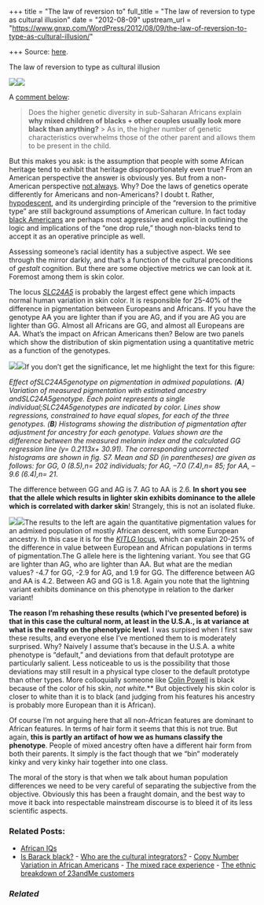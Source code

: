 +++
title = "The law of reversion to"
full_title = "The law of reversion to type as cultural illusion"
date = "2012-08-09"
upstream_url = "https://www.gnxp.com/WordPress/2012/08/09/the-law-of-reversion-to-type-as-cultural-illusion/"

+++
Source: [here](https://www.gnxp.com/WordPress/2012/08/09/the-law-of-reversion-to-type-as-cultural-illusion/).

The law of reversion to type as cultural illusion

[![](https://i0.wp.com/blogs.discovermagazine.com/gnxp/files/2012/08/looks.jpg?resize=485%2C226)![](https://i0.wp.com/blogs.discovermagazine.com/gnxp/files/2012/08/looks.jpg?resize=485%2C226)](https://i0.wp.com/blogs.discovermagazine.com/gnxp/files/2012/08/looks.jpg)

A [comment below](http://blogs.discovermagazine.com/gnxp/2012/08/open-thread-882012/#comment-148735):

> Does the higher genetic diversity in sub-Saharan Africans explain **why mixed children of blacks + other couples usually look more black than anything?** >
> As in, the higher number of genetic characteristics overwhelms those of the other parent and allows them to be present in the child.

But this makes you ask: is the assumption that people with some African heritage tend to exhibit that heritage disproportionately even true? From an American perspective the answer is obviously yes. But from a non-American perspective [not always](http://scienceblogs.com/gnxp/2007/11/26/mixedrace-but-homogeneous-appe/). Why? Doe the laws of genetics operate differently for Americans and non-Americans? I doubt t. Rather, [hypodescent](https://en.wikipedia.org/wiki/Hypodescent), and its undergirding principle of the “reversion to the primitive type” are still background assumptions of American culture. In fact today [black Americans](http://abcnews.go.com/Health/halle-berry-cites-drop-rule-daughter-black-white/story?id=12869789) are perhaps most aggressive and explicit in outlining the logic and implications of the “one drop rule,” though non-blacks tend to accept it as an operative principle as well.

Assessing someone’s racial identity has a subjective aspect. We see through the mirror darkly, and that’s a function of the cultural preconditions of *gestalt* cognition. But there are some objective metrics we can look at it. Foremost among them is skin color.

The locus *[SLC24A5](http://www.sciencemag.org/content/310/5755/1782.full)* is probably the largest effect gene which impacts normal human variation in skin color. It is responsible for 25-40% of the difference in pigmentation between Europeans and Africans. If you have the genotype AA you are lighter than if you are AG, and if you are AG you are lighter than GG. Almost all Africans are GG, and almost all Europeans are AA. What’s the impact on African Americans then? Below are two panels which show the distribution of skin pigmentation using a quantitative metric as a function of the genotypes.

[![](https://i0.wp.com/blogs.discovermagazine.com/gnxp/files/2012/08/F6.large_.jpg?resize=600%2C341)![](https://i0.wp.com/blogs.discovermagazine.com/gnxp/files/2012/08/F6.large_.jpg?resize=600%2C341)](https://i0.wp.com/blogs.discovermagazine.com/gnxp/files/2012/08/F6.large_.jpg)If you don’t get the significance, let me highlight the text for this figure:

*Effect ofSLC24A5genotype on pigmentation in admixed populations. (**A**) Variation of measured pigmentation with estimated ancestry andSLC24A5genotype. Each point represents a single individual;SLC24A5genotypes are indicated by color. Lines show regressions, constrained to have equal slopes, for each of the three genotypes. (**B**) Histograms showing the distribution of pigmentation after adjustment for ancestry for each genotype. Values shown are the difference between the measured melanin index and the calculated GG regression line (y= 0.2113x+ 30.91). The corresponding uncorrected histograms are shown in fig. S7. Mean and SD (in parentheses) are given as follows: for GG, 0 (8.5),n= 202 individuals; for AG, –7.0 (7.4),n= 85; for AA, –9.6 (6.4),n= 21.*

The difference between GG and AG is 7. AG to AA is 2.6. **In short you see that the allele which results in lighter skin exhibits dominance to the allele which is correlated with darker skin**! Strangely, this is not an isolated fluke.

[![](https://i0.wp.com/blogs.discovermagazine.com/gnxp/files/2012/08/kitlg-173x300.jpg?resize=173%2C300)![](https://i0.wp.com/blogs.discovermagazine.com/gnxp/files/2012/08/kitlg-173x300.jpg?resize=173%2C300)](https://i0.wp.com/blogs.discovermagazine.com/gnxp/files/2012/08/kitlg.jpg)The results to the left are again the quantitative pigmentation values for an admixed population of mostly African descent, with some European ancestry. In this case it is for the [*KITLG* locus](http://www.sciencedirect.com/science/article/pii/S0092867407014183), which can explain 20-25% of the difference in value between European and African populations in terms of pigmentation.The G allele here is the lightening variant. You see that GG are lighter than AG, who are lighter than AA. But what are the median values? -4.7 for GG, -2.9 for AG, and 1.9 for GG. The difference between AG and AA is 4.2. Between AG and GG is 1.8. Again you note that the lightning variant exhibits dominance on this phenotype in relation to the darker variant!

**The reason I’m rehashing these results (which I’ve presented before) is that in this case the cultural norm, at least in the U.S.A., is at variance at what is the reality on the phenotypic level**. I was surpised when I first saw these results, and everyone else I’ve mentioned them to is moderately surprised. Why? Naively I assume that’s because in the U.S.A. a white phenotype is “default,” and deviations from that default prototype are particularly salient. Less noticeable to us is the possibility that those deviations may still result in a physical type closer to the default prototype than other types. More colloquially someone like [Colin Powell](https://en.wikipedia.org/wiki/File:Powell.JPEG) is black because of the color of his skin, **not white*.*** But objectively his skin color is closer to white than it is to black (and judging from his features his ancestry is probably more European than it is African).

Of course I’m not arguing here that all non-African features are dominant to African features. In terms of hair form it seems that this is not true. But again, **this is partly an artifact of how we as humans classify the phenotype**. People of mixed ancestry often have a different hair form from both their parents. It simply is the fact though that we “bin” moderately kinky and very kinky hair together into one class.

The moral of the story is that when we talk about human population differences we need to be very careful of separating the subjective from the objective. Obviously this has been a fraught domain, and the best way to move it back into respectable mainstream discourse is to bleed it of its less scientific aspects.



### Related Posts:

- [African IQs](https://www.gnxp.com/WordPress/2007/03/07/african-iqs/)
- [Is Barack
  black?](https://www.gnxp.com/WordPress/2007/02/12/is-barack-black/) - [Who are the cultural
  integrators?](https://www.gnxp.com/WordPress/2009/06/02/who-are-the-cultural-integrators/) - [Copy Number Variation in African
  Americans](https://www.gnxp.com/WordPress/2009/03/30/copy-number-variation-in-african-americans/) - [The mixed race
  experience](https://www.gnxp.com/WordPress/2006/12/13/the-mixed-race-experience/) - [The ethnic breakdown of 23andMe
  customers](https://www.gnxp.com/WordPress/2011/06/13/the-ethnic-breakdown-of-23andme-customers/)

### *Related*

[](https://www.addtoany.com/add_to/facebook?linkurl=https%3A%2F%2Fwww.gnxp.com%2FWordPress%2F2012%2F08%2F09%2Fthe-law-of-reversion-to-type-as-cultural-illusion%2F&linkname=The%20law%20of%20reversion%20to%20type%20as%20cultural%20illusion "Facebook")[](https://www.addtoany.com/add_to/twitter?linkurl=https%3A%2F%2Fwww.gnxp.com%2FWordPress%2F2012%2F08%2F09%2Fthe-law-of-reversion-to-type-as-cultural-illusion%2F&linkname=The%20law%20of%20reversion%20to%20type%20as%20cultural%20illusion "Twitter")[](https://www.addtoany.com/add_to/email?linkurl=https%3A%2F%2Fwww.gnxp.com%2FWordPress%2F2012%2F08%2F09%2Fthe-law-of-reversion-to-type-as-cultural-illusion%2F&linkname=The%20law%20of%20reversion%20to%20type%20as%20cultural%20illusion "Email")[](https://www.addtoany.com/share)
